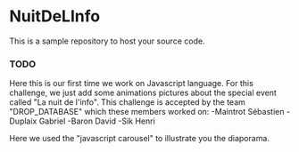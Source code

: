 NuitDeLInfo
===========

This is a sample repository to host your source code.

### TODO

Here this is our first time we work on Javascript language. For this challenge, we just add some animations pictures
about the special event called "La nuit de l'info".
This challenge is accepted by the team "DROP_DATABASE" which these members worked on:
-Maintrot Sébastien
-Duplaix Gabriel
-Baron David
-Sik Henri

Here we used the "javascript carousel" to illustrate you the diaporama.